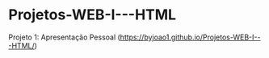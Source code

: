 # Projetos-WEB-I---HTML


Projeto 1: Apresentação Pessoal (https://byjoao1.github.io/Projetos-WEB-I---HTML/)
